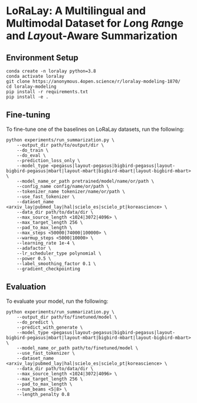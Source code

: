 # LoRaLay: A Multilingual and Multimodal Dataset for *Lo*ng *Ra*nge and *Lay*out-Aware Summarization

## Environment Setup
~~~shell
conda create -n loralay python=3.8
conda activate loralay 
git clone https://anonymous.4open.science/r/loralay-modeling-1870/
cd loralay-modeling 
pip install -r requirements.txt
pip install -e .
~~~ 

## Fine-tuning

To fine-tune one of the baselines on LoRaLay datasets, run the following:

~~~shell
python experiments/run_summarization.py \
    --output_dir path/to/output/dir \
    --do_train \
    --do_eval \
    --prediction_loss_only \
    --model_type <pegasus|layout-pegasus|bigbird-pegasus|layout-bigbird-pegasus|mbart|layout-mbart|bigbird-mbart|layout-bigbird-mbart> \
    --model_name_or_path pretrained/model/name/or/path \
    --config_name config/name/or/path \
    --tokenizer_name tokenizer/name/or/path \
    --use_fast_tokenizer \
    --dataset_name <arxiv_lay|pubmed_lay|hal|scielo_es|scielo_pt|koreascience> \
    --data_dir path/to/data/dir \
    --max_source_length <1024|3072|4096> \
    --max_target_length 256 \
    --pad_to_max_length \
    --max_steps <50000|74000|100000> \
    --warmup_steps <5000|10000> \
    --learning_rate 1e-4 \
    --adafactor \
    --lr_scheduler_type polynomial \
    --power 0.5 \
    --label_smoothing_factor 0.1 \
    --gradient_checkpointing 
~~~

## Evaluation

To evaluate your model, run the following:

~~~shell
python experiments/run_summarization.py \
    --output_dir path/to/finetuned/model \
    --do_predict \
    --predict_with_generate \
    --model_type <pegasus|layout-pegasus|bigbird-pegasus|layout-bigbird-pegasus|mbart|layout-mbart|bigbird-mbart|layout-bigbird-mbart> \
    --model_name_or_path path/to/finetuned/model \
    --use_fast_tokenizer \
    --dataset_name <arxiv_lay|pubmed_lay|hal|scielo_es|scielo_pt|koreascience> \
    --data_dir path/to/data/dir \
    --max_source_length <1024|3072|4096> \
    --max_target_length 256 \
    --pad_to_max_length \
    --num_beams <5|8> \
    --length_penalty 0.8 
~~~
